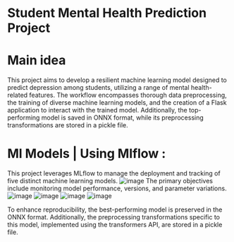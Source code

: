 # Student Mental Health Prediction Project

# Main idea 

This project aims to develop a resilient machine learning model designed to predict depression among students, utilizing a range of mental health-related features. 
The workflow encompasses thorough data preprocessing, the training of diverse machine learning models, and the creation of a Flask application to interact with the trained model.
Additionally, the top-performing model is saved in ONNX format, while its preprocessing transformations are stored in a pickle file.

# Ml Models |	Using Mlflow :

This project leverages MLflow to manage the deployment and tracking of five distinct machine learning models. 
![image](https://github.com/soukaina-sta/Assignment-Mlflow/assets/75736345/fd72e18f-a911-4a20-9561-f6b8057bcba6)
The primary objectives include monitoring model performance, versions, and parameter variations. 
![image](https://github.com/soukaina-sta/Assignment-Mlflow/assets/75736345/f04e693c-1b8c-4b25-9b58-edce26c5c949)
![image](https://github.com/soukaina-sta/Assignment-Mlflow/assets/75736345/8ff51a78-74cd-439a-baa1-4646424eff71)
![image](https://github.com/soukaina-sta/Assignment-Mlflow/assets/75736345/4d87314e-8fa7-445b-b781-211663f23f98)
![image](https://github.com/soukaina-sta/Assignment-Mlflow/assets/75736345/807d4412-403d-4999-baa7-2d0270612ebb)

To enhance reproducibility, the best-performing model is preserved in the ONNX format. Additionally, the preprocessing transformations specific to this model, implemented using the transformers API, are stored in a pickle file.
